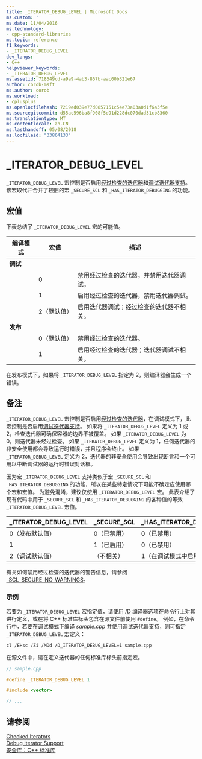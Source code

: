 ```yaml
---
title: _ITERATOR_DEBUG_LEVEL | Microsoft Docs
ms.custom: ''
ms.date: 11/04/2016
ms.technology:
- cpp-standard-libraries
ms.topic: reference
f1_keywords:
- _ITERATOR_DEBUG_LEVEL
dev_langs:
- C++
helpviewer_keywords:
- _ITERATOR_DEBUG_LEVEL
ms.assetid: 718549cd-a9a9-4ab3-867b-aac00b321e67
author: corob-msft
ms.author: corob
ms.workload:
- cplusplus
ms.openlocfilehash: 7219ed039e77d0857151c54e73a03a0d1f6a3f5e
ms.sourcegitcommit: d55ac596ba8f908f5d91d228dc070dad31cb8360
ms.translationtype: MT
ms.contentlocale: zh-CN
ms.lasthandoff: 05/08/2018
ms.locfileid: "33864133"
---
```

# <a name="iteratordebuglevel"></a>_ITERATOR_DEBUG_LEVEL

`_ITERATOR_DEBUG_LEVEL` 宏控制是否启用[经过检查的迭代器](../standard-library/checked-iterators.md)和[调试迭代器支持](../standard-library/debug-iterator-support.md)。 该宏取代并合并了较旧的宏 `_SECURE_SCL` 和 `_HAS_ITERATOR_DEBUGGING` 的功能。

## <a name="macro-values"></a>宏值

下表总结了 `_ITERATOR_DEBUG_LEVEL` 宏的可能值。

|编译模式|宏值|描述|
|----------------------|----------------|-----------------|
|**调试**|||
||0|禁用经过检查的迭代器，并禁用迭代器调试。|
||1|启用经过检查的迭代器，禁用迭代器调试。|
||2（默认值）|启用迭代器调试；经过检查的迭代器不相关。|
|**发布**|||
||0（默认值）|禁用经过检查的迭代器。|
||1|启用经过检查的迭代器；迭代器调试不相关。|

在发布模式下，如果将 `_ITERATOR_DEBUG_LEVEL` 指定为 2，则编译器会生成一个错误。

## <a name="remarks"></a>备注

`_ITERATOR_DEBUG_LEVEL` 宏控制是否启用[经过检查的迭代器](../standard-library/checked-iterators.md)，在调试模式下，此宏控制是否启用[调试迭代器支持](../standard-library/debug-iterator-support.md)。 如果将 `_ITERATOR_DEBUG_LEVEL` 定义为 1 或 2，检查迭代器可确保容器的边界不被覆盖。 如果 `_ITERATOR_DEBUG_LEVEL` 为 0，则迭代器未经过检查。 如果 `_ITERATOR_DEBUG_LEVEL` 定义为 1，任何迭代器的非安全使用都会导致运行时错误，并且程序会终止。 如果 `_ITERATOR_DEBUG_LEVEL` 定义为 2，迭代器的非安全使用会导致出现断言和一个可用以中断调试器的运行时错误对话框。

因为宏 `_ITERATOR_DEBUG_LEVEL` 支持类似于宏 `_SECURE_SCL` 和 `_HAS_ITERATOR_DEBUGGING` 的功能，所以在某些特定情况下可能不确定应使用哪个宏和宏值。 为避免混淆，建议仅使用 `_ITERATOR_DEBUG_LEVEL` 宏。 此表介绍了现有代码中用于 `_SECURE_SCL` 和 `_HAS_ITERATOR_DEBUGGING` 的各种值的等效 `_ITERATOR_DEBUG_LEVEL` 宏值。

|**_ITERATOR_DEBUG_LEVEL** |**_SECURE_SCL** |**_HAS_ITERATOR_DEBUGGING**|
|---|---|---|
|0（发布默认值）|0（已禁用）|0（已禁用）|
|1|1（已启用）|0（已禁用）|
|2（调试默认值）|（不相关）|1（在调试模式中启用）|

有关如何禁用经过检查的迭代器的警告信息，请参阅 [_SCL_SECURE_NO_WARNINGS](../standard-library/scl-secure-no-warnings.md)。

### <a name="example"></a>示例

若要为 `_ITERATOR_DEBUG_LEVEL` 宏指定值，请使用 [/D](../build/reference/d-preprocessor-definitions.md) 编译器选项在命令行上对其进行定义，或在将 C++ 标准库标头包含在源文件前使用 `#define`。 例如，在命令行中，若要在调试模式下编译 *sample.cpp* 并使用调试迭代器支持，则可指定 `_ITERATOR_DEBUG_LEVEL` 宏定义：

`cl /EHsc /Zi /MDd /D_ITERATOR_DEBUG_LEVEL=1 sample.cpp`

在源文件中，请在定义迭代器的任何标准库标头前指定宏。

```cpp
// sample.cpp

#define _ITERATOR_DEBUG_LEVEL 1

#include <vector>

// ...
```

## <a name="see-also"></a>请参阅

[Checked Iterators](../standard-library/checked-iterators.md)<br/>
[Debug Iterator Support](../standard-library/debug-iterator-support.md)<br/>
[安全库：C++ 标准库](../standard-library/safe-libraries-cpp-standard-library.md)<br/>
